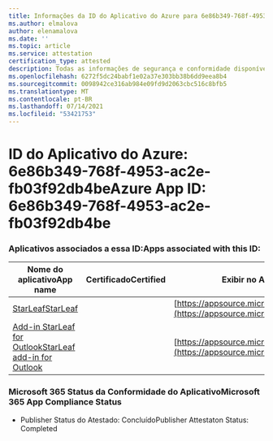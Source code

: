 ```yaml
---
title: Informações da ID do Aplicativo do Azure para 6e86b349-768f-4953-ac2e-fb03f92db4be
ms.author: elmalova
author: elenamalova
ms.date: ''
ms.topic: article
ms.service: attestation
certification_type: attested
description: Todas as informações de segurança e conformidade disponíveis para 6e86b349-768f-4953-ac2e-fb03f92db4be.
ms.openlocfilehash: 6272f5dc24babf1e02a37e303bb38b6dd9eea8b4
ms.sourcegitcommit: 0098942ce316ab984e09fd9d2063cbc516c8bfb5
ms.translationtype: MT
ms.contentlocale: pt-BR
ms.lasthandoff: 07/14/2021
ms.locfileid: "53421753"
---
```

# <a name="azure-app-id-6e86b349-768f-4953-ac2e-fb03f92db4be"></a><span data-ttu-id="3959b-103">ID do Aplicativo do Azure: 6e86b349-768f-4953-ac2e-fb03f92db4be</span><span class="sxs-lookup"><span data-stu-id="3959b-103">Azure App ID: 6e86b349-768f-4953-ac2e-fb03f92db4be</span></span>


### <a name="apps-associated-with-this-id"></a><span data-ttu-id="3959b-104">Aplicativos associados a essa ID:</span><span class="sxs-lookup"><span data-stu-id="3959b-104">Apps associated with this ID:</span></span>
| <span data-ttu-id="3959b-105">**Nome do aplicativo**</span><span class="sxs-lookup"><span data-stu-id="3959b-105">**App name**</span></span> | <span data-ttu-id="3959b-106">**Certificado**</span><span class="sxs-lookup"><span data-stu-id="3959b-106">**Certified**</span></span> | <span data-ttu-id="3959b-107">**Exibir no AppSource**</span><span class="sxs-lookup"><span data-stu-id="3959b-107">**View in AppSource**</span></span> |
|-|-|-|
| [<span data-ttu-id="3959b-108">StarLeaf</span><span class="sxs-lookup"><span data-stu-id="3959b-108">StarLeaf</span></span>](https://docs.microsoft.com/en-us/microsoft-365-app-certification/forward/WA200000185) |  | [https://appsource.microsoft.com/product/office/WA200000185](https://appsource.microsoft.com/product/office/WA200000185) |
| [<span data-ttu-id="3959b-109">Add-in StarLeaf for Outlook</span><span class="sxs-lookup"><span data-stu-id="3959b-109">StarLeaf add-in for Outlook</span></span>](https://docs.microsoft.com/en-us/microsoft-365-app-certification/forward/WA104381343) |  | [https://appsource.microsoft.com/product/office/WA104381343](https://appsource.microsoft.com/product/office/WA104381343) |

### <a name="microsoft-365-app-compliance-status"></a><span data-ttu-id="3959b-110">Microsoft 365 Status da Conformidade do Aplicativo</span><span class="sxs-lookup"><span data-stu-id="3959b-110">Microsoft 365 App Compliance Status</span></span>
- <span data-ttu-id="3959b-111">Publisher Status do Atestado: Concluído</span><span class="sxs-lookup"><span data-stu-id="3959b-111">Publisher Attestaton Status: Completed</span></span>
